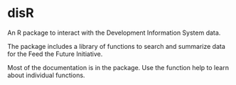 # disR
An R package to interact with the Development Information System data.

The package includes a library of functions to search and summarize data for the Feed the Future Initiative. 

Most of the documentation is in the package. Use the function help to learn about individual functions.

